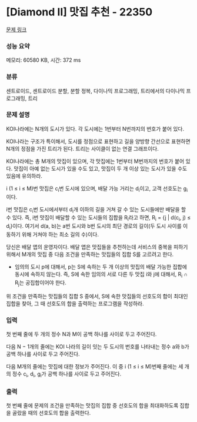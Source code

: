 # [Diamond II] 맛집 추천 - 22350 

[문제 링크](https://www.acmicpc.net/problem/22350) 

### 성능 요약

메모리: 60580 KB, 시간: 372 ms

### 분류

센트로이드, 센트로이드 분할, 분할 정복, 다이나믹 프로그래밍, 트리에서의 다이나믹 프로그래밍, 트리

### 문제 설명

<p>KOI나라에는 N개의 도시가 있다. 각 도시에는 1번부터 N번까지의 번호가 붙어 있다.</p>

<p>KOI나라는 구조가 특이해서, 도시를 정점으로 표현하고 길을 양방향 간선으로 표현하면 N개의 정점을 가진 트리가 된다. 트리는 사이클이 없는 연결 그래프이다.</p>

<p>KOI나라에는 총 M개의 맛집이 있으며, 각 맛집에는 1번부터 M번까지의 번호가 붙어 있다. 맛집이 아예 없는 도시가 있을 수도 있고, 맛집이 두 개 이상 있는 도시가 있을 수도 있음에 유의하라.</p>

<p>i (1 ≤ i ≤ M)번 맛집은 c<sub>i</sub>번 도시에 있으며, 배달 가능 거리는 d<sub>i</sub>이고, 고객 선호도는 g<sub>i</sub>이다.</p>

<p>i번 맛집은 c<sub>i</sub>번 도시에서부터 d<sub>i</sub>개 이하의 길을 거쳐 갈 수 있는 도시들에만 배달을 할 수 있다. 즉, i번 맛집이 배달할 수 있는 도시들의 집합을 R<sub>i</sub>라고 하면, R<sub>i</sub> = {j | d(c<sub>i</sub>, j) ≤ d<sub>i</sub>}이다. 여기서 d(a, b)는 a번 도시와 b번 도시의 최단 경로의 길이(두 도시 사이를 이동하기 위해 거쳐야 하는 최소 길의 수)이다.</p>

<p>당신은 배달 앱의 운영자이다. 배달 앱은 맛집들을 추천하는데 서비스의 중복을 피하기 위해서 M개의 맛집 중 다음 조건을 만족하는 맛집들의 집합 S를 고르려고 한다.</p>

<ul>
	<li>임의의 도시 p에 대해서, p는 S에 속하는 두 개 이상의 맛집의 배달 가능한 집합에 동시에 속하지 않는다. 즉, S에 속한 임의의 서로 다른 두 맛집 i와 j에 대해서, R<sub>i</sub> ∩ R<sub>j</sub>는 공집합이어야 한다.</li>
</ul>

<p>위 조건을 만족하는 맛집들의 집합 S 중에서, S에 속한 맛집들의 선호도의 합이 최대인 집합을 찾아, 그 때 선호도의 합을 출력하는 프로그램을 작성하라.</p>

### 입력 

 <p>첫 번째 줄에 두 개의 정수 N과 M이 공백 하나를 사이로 두고 주어진다.</p>

<p>다음 N − 1개의 줄에는 KOI 나라의 길이 잇는 두 도시의 번호를 나타내는 정수 a와 b가 공백 하나를 사이로 두고 주어진다.</p>

<p>다음 M개의 줄에는 맛집에 대한 정보가 주어진다. 이 중 i (1 ≤ i ≤ M)번째 줄에는 세 개의 정수 c<sub>i</sub>, d<sub>i</sub>, g<sub>i</sub>가 공백 하나를 사이로 두고 주어진다.</p>

### 출력 

 <p>첫 번째 줄에 문제의 조건을 만족하는 맛집의 집합 중 선호도의 합을 최대화하도록 집합을 골랐을 때의 선호도의 합을 출력한다.</p>

